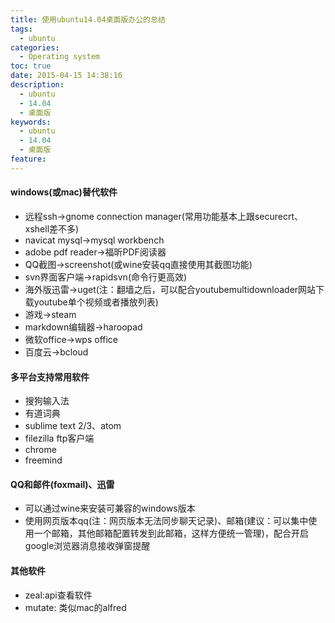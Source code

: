 ```yaml
---
title: 使用ubuntu14.04桌面版办公的总结
tags:
  - ubuntu
categories:
  - Operating system
toc: true
date: 2015-04-15 14:38:16
description: 
  - ubuntu
  - 14.04
  - 桌面版
keywords:
  - ubuntu
  - 14.04
  - 桌面版
feature:
---
```


#### windows(或mac)替代软件
* 远程ssh->gnome connection manager(常用功能基本上跟securecrt、xshell差不多)
* navicat mysql->mysql workbench
* adobe pdf reader->福昕PDF阅读器
* QQ截图->screenshot(或wine安装qq直接使用其截图功能)
* svn界面客户端->rapidsvn(命令行更高效)
* 海外版迅雷->uget(注：翻墙之后，可以配合youtubemultidownloader网站下载youtube单个视频或者播放列表)
* 游戏->steam
* markdown编辑器->haroopad
* 微软office->wps office
* 百度云->bcloud
<!-- more -->

#### 多平台支持常用软件
* 搜狗输入法
* 有道词典
* sublime text 2/3、atom
* filezilla ftp客户端
* chrome
* freemind

#### QQ和邮件(foxmail)、迅雷
* 可以通过wine来安装可兼容的windows版本
* 使用网页版本qq(注：网页版本无法同步聊天记录)、邮箱(建议：可以集中使用一个邮箱，其他邮箱配置转发到此邮箱，这样方便统一管理)，配合开启google浏览器消息接收弹窗提醒

#### 其他软件
* zeal:api查看软件
* mutate: 类似mac的alfred

